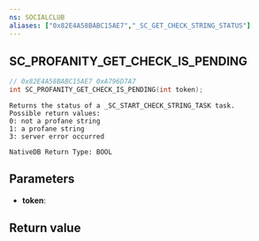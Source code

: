 ```yaml
---
ns: SOCIALCLUB
aliases: ["0x82E4A58BABC15AE7","_SC_GET_CHECK_STRING_STATUS"]
---
```

## SC_PROFANITY_GET_CHECK_IS_PENDING

```c
// 0x82E4A58BABC15AE7 0xA796D7A7
int SC_PROFANITY_GET_CHECK_IS_PENDING(int token);
```

```
Returns the status of a _SC_START_CHECK_STRING_TASK task.  
Possible return values:  
0: not a profane string  
1: a profane string  
3: server error occurred  
```

```
NativeDB Return Type: BOOL
```

## Parameters
* **token**: 

## Return value
